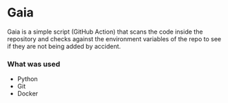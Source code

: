 # Gaia

Gaia is a simple script (GitHub Action) that scans the code inside the repository and checks against the environment variables of the repo to see if they are not being added by accident.

### What was used
- Python
- Git
- Docker
